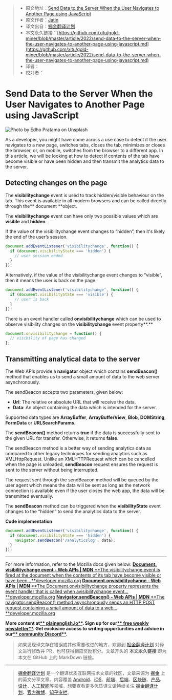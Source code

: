 > * 原文地址：[Send Data to the Server When the User Navigates to Another Page using JavaScript](https://javascript.plainenglish.io/send-data-to-the-server-when-the-user-navigates-to-another-page-using-javascript-d98a0a4a0539)
> * 原文作者：[Jatin](https://medium.com/@jatin.krr)
> * 译文出自：[掘金翻译计划](https://github.com/xitu/gold-miner)
> * 本文永久链接：[https://github.com/xitu/gold-miner/blob/master/article/2022/send-data-to-the-server-when-the-user-navigates-to-another-page-using-javascript.md](https://github.com/xitu/gold-miner/blob/master/article/2022/send-data-to-the-server-when-the-user-navigates-to-another-page-using-javascript.md)
> * 译者：
> * 校对者：

# Send Data to the Server When the User Navigates to Another Page using JavaScript

![Photo by [Edho Pratama](https://unsplash.com/@edhoradic?utm_source=medium&utm_medium=referral) on [Unsplash](https://unsplash.com?utm_source=medium&utm_medium=referral)](https://cdn-images-1.medium.com/max/9044/0*0RbNvyMds_7IaOac)

As a developer, you might have come across a use case to detect if the user navigates to a new page, switches tabs, closes the tab, minimizes or closes the browser, or, on mobile, switches from the browser to a different app. In this article, we will be looking at how to detect if contents of the tab have become visible or have been hidden and then transmit the analytics data to the server.

## Detecting changes on the page

The **visibilitychange** event is used to track hidden/visible behaviour on the tab. This event is available in all modern browsers and can be called directly through the** document **object.

The **visibilitychange** event can have only two possible values which are **visible** and **hidden**.

If the value of the visibilitychange event changes to “hidden”, then it's likely the end of the user’s session.

```js
document.addEventListener('visibilitychange', function() {
  if (document.visibilityState === 'hidden') {
    // user session ended
  }
});
```

Alternatively, if the value of the visibilitychange event changes to “visible”, then it means the user is back on the page.

```js
document.addEventListener('visibilitychange', function() {
  if (document.visibilityState === 'visible') {
    // user is back
  }
});
```

There is an event handler called **onvisibilitychange** which can be used to observe visibility changes on the **visibilitychange** event property**.**

```js
document.onvisibilitychange = function() {
  // visibility of page has changed
};
```

## Transmitting analytical data to the server

The Web APIs provide a **navigator** object which contains **sendBeacon()** method that enables us to send a small amount of data to the web server asynchronously.

The sendBeacon accepts two parameters, given below:

* **Url**: The relative or absolute URL that will receive the data.
* **Data**: An object containing the data which is intended for the server.

Supported data types are **ArrayBuffer**, **ArrayBufferView**, **Blob**, **DOMString**, **FormData** or **URLSearchParams**.

The **sendBeacon()** method returns **true** if the data is successfully sent to the given URL for transfer. Otherwise, it returns **false**.

The sendBeacon method is a better way of sending analytics data as compared to other legacy techniques for sending analytics such as XMLHttpRequest. Unlike an XMLHTTPRequest which can be cancelled when the page is unloaded, **sendBeacon** request ensures the request is sent to the server without being interrupted.

The request sent through the sendBeacon method will be queued by the user agent which means the data will be sent as long as the network connection is available even if the user closes the web app, the data will be transmitted eventually.

The **sendBeacon** method can be triggered when the **visibilityState** event changes to the “hidden” to send the analytics data to the server.

**Code implementation**

```js
document.addEventListener('visibilitychange', function() {
  if (document.visibilityState === 'hidden') {
    navigator.sendBeacon('/analyticslog', data);
  }
});
```

---

For more information, refer to the Mozilla docs given below:
[**Document: visibilitychange event - Web APIs | MDN**
**The visibilitychange event is fired at the document when the contents of its tab have become visible or have been…**developer.mozilla.org](https://developer.mozilla.org/en-US/docs/Web/API/Document/visibilitychange_event)
[**Document.onvisibilitychange - Web APIs | MDN**
**The Document.onvisibilitychange property represents the event handler that is called when avisibilitychange event…**developer.mozilla.org](https://developer.mozilla.org/en-US/docs/Web/API/Document/onvisibilitychange)
[**Navigator.sendBeacon() - Web APIs | MDN**
**The navigator.sendBeacon() method asynchronously sends an HTTP POST request containing a small amount of data to a web…**developer.mozilla.org](https://developer.mozilla.org/en-US/docs/Web/API/Navigator/sendBeacon)

**More content at[** plainenglish.io**](http://plainenglish.io/). Sign up for our[** free weekly newsletter**](http://newsletter.plainenglish.io/). Get exclusive access to writing opportunities and advice in our[** community Discord**](https://discord.gg/GtDtUAvyhW).**

> 如果发现译文存在错误或其他需要改进的地方，欢迎到 [掘金翻译计划](https://github.com/xitu/gold-miner) 对译文进行修改并 PR，也可获得相应奖励积分。文章开头的 **本文永久链接** 即为本文在 GitHub 上的 MarkDown 链接。

---

> [掘金翻译计划](https://github.com/xitu/gold-miner) 是一个翻译优质互联网技术文章的社区，文章来源为 [掘金](https://juejin.im) 上的英文分享文章。内容覆盖 [Android](https://github.com/xitu/gold-miner#android)、[iOS](https://github.com/xitu/gold-miner#ios)、[前端](https://github.com/xitu/gold-miner#前端)、[后端](https://github.com/xitu/gold-miner#后端)、[区块链](https://github.com/xitu/gold-miner#区块链)、[产品](https://github.com/xitu/gold-miner#产品)、[设计](https://github.com/xitu/gold-miner#设计)、[人工智能](https://github.com/xitu/gold-miner#人工智能)等领域，想要查看更多优质译文请持续关注 [掘金翻译计划](https://github.com/xitu/gold-miner)、[官方微博](http://weibo.com/juejinfanyi)、[知乎专栏](https://zhuanlan.zhihu.com/juejinfanyi)。
